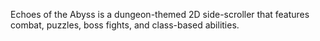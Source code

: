 Echoes of the Abyss is a dungeon-themed 2D side-scroller that features combat, puzzles, boss fights, and class-based abilities.
